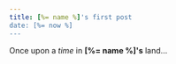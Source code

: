 ```yaml
---
title: [%= name %]'s first post
date: [%= now %]
---
```


Once upon a _time_ in __[%= name %]'s__ land…

